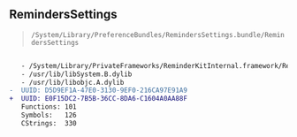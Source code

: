 ## RemindersSettings

> `/System/Library/PreferenceBundles/RemindersSettings.bundle/RemindersSettings`

```diff

   - /System/Library/PrivateFrameworks/ReminderKitInternal.framework/ReminderKitInternal
   - /usr/lib/libSystem.B.dylib
   - /usr/lib/libobjc.A.dylib
-  UUID: D5D9EF1A-47E0-3130-9EF0-216CA97E91A9
+  UUID: E0F15DC2-7B5B-36CC-8DA6-C1604A0AA88F
   Functions: 101
   Symbols:   126
   CStrings:  330

```
